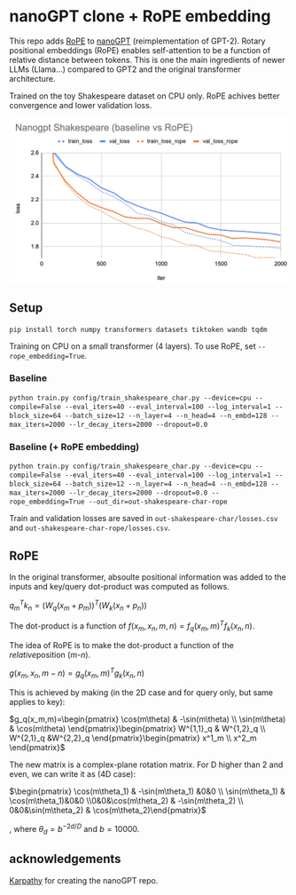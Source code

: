# nanoGPT clone + RoPE embedding

This repo adds [RoPE](https://arxiv.org/abs/2104.09864) to [nanoGPT](https://github.com/karpathy/nanoGPT) (reimplementation of GPT-2). Rotary positional embeddings (RoPE) enables self-attention to be a function of relative distance between tokens. This is one the main ingredients of newer LLMs (Llama...) compared to GPT2 and the original transformer architecture.

Trained on the toy Shakespeare dataset on CPU only. RoPE achives better convergence and lower validation loss.

![validation_loss](assets/validation_rope.png)

## Setup

```
pip install torch numpy transformers datasets tiktoken wandb tqdm
```

Training on CPU on a small transformer (4 layers). To use RoPE, set `--rope_embedding=True`.

### Baseline
```
python train.py config/train_shakespeare_char.py --device=cpu --compile=False --eval_iters=40 --eval_interval=100 --log_interval=1 --block_size=64 --batch_size=12 --n_layer=4 --n_head=4 --n_embd=128 --max_iters=2000 --lr_decay_iters=2000 --dropout=0.0
```

### Baseline (+ RoPE embedding)
```
python train.py config/train_shakespeare_char.py --device=cpu --compile=False --eval_iters=40 --eval_interval=100 --log_interval=1 --block_size=64 --batch_size=12 --n_layer=4 --n_head=4 --n_embd=128 --max_iters=2000 --lr_decay_iters=2000 --dropout=0.0 --rope_embedding=True --out_dir=out-shakespeare-char-rope

```


Train and validation losses are saved in `out-shakespeare-char/losses.csv` and `out-shakespeare-char-rope/losses.csv`.

## RoPE

In the original transformer, absoulte positional information was added to the inputs and key/query dot-product was computed as follows.

${q^T_m}{k_n} = (W_q(x_m+p_m))^T(W_k(x_n+p_n))$

The dot-product is a function of $f(x_m,x_n,m,n) = f_q(x_m,m)^Tf_k(x_n,n)$.

The idea of RoPE is to make the dot-product a function of the *relative*position (*m-n*).

$g(x_m,x_n,m-n) = g_q(x_m,m)^Tg_k(x_n,n)$

This is achieved by making (in the 2D case and for query only, but same applies to key):

$g_q(x_m,m)=\begin{pmatrix} \cos(m\theta)  & -\sin(m\theta) \\ \sin(m\theta) & \cos(m\theta) \end{pmatrix}\begin{pmatrix} W^{1,1}_q  & W^{1,2}_q \\ W^{2,1}_q &W^{2,2}_q \end{pmatrix}\begin{pmatrix} x^1_m \\ x^2_m \end{pmatrix}$

The new matrix is a complex-plane rotation matrix. For D higher than 2 and even, we can write it as (4D case):

$\begin{pmatrix} \cos(m\theta_1)  & -\sin(m\theta_1) &0&0 \\ \sin(m\theta_1) & \cos(m\theta_1)&0&0 \\0&0&\cos(m\theta_2)  & -\sin(m\theta_2)  \\ 0&0&\sin(m\theta_2) & \cos(m\theta_2)\end{pmatrix}$

, where $\theta_d=b^{-2d/D}$ and $b=10000$.


## acknowledgements

[Karpathy](https://github.com/karpathy) for creating the nanoGPT repo.
